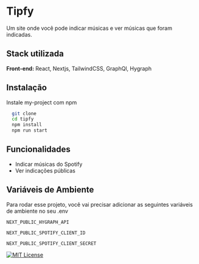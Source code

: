 # Tipfy

Um site onde você pode indicar músicas e ver músicas que foram indicadas.


## Stack utilizada

**Front-end:** React, Nextjs, TailwindCSS, GraphQl, Hygraph

## Instalação

Instale my-project com npm

```bash
  git clone
  cd tipfy
  npm install
  npm run start
```
    
## Funcionalidades

- Indicar músicas do Spotify
- Ver indicações públicas



## Variáveis de Ambiente

Para rodar esse projeto, você vai precisar adicionar as seguintes variáveis de ambiente no seu .env

`NEXT_PUBLIC_HYGRAPH_API`

`NEXT_PUBLIC_SPOTIFY_CLIENT_ID`

`NEXT_PUBLIC_SPOTIFY_CLIENT_SECRET`



[![MIT License](https://img.shields.io/badge/License-MIT-green.svg)](https://choosealicense.com/licenses/mit/)
